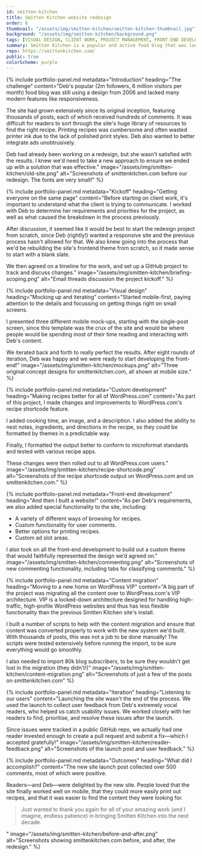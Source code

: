 ```yaml
---
id: smitten-kitchen
title: Smitten Kitchen website redesign
order: 6
thumbnail: "/assets/img/smitten-kitchen/smitten-kitchen-thumbnail.jpg"
background: "/assets/img/smitten-kitchen/background.png"
tags: [VISUAL DESIGN, CLIENT WORK, PROJECT MANAGEMENT, FRONT-END DEVELOPMENT]
summary: Smitten Kitchen is a popular and active food blog that was looking for a revamp. I redesigned the whole site, built out a lot of new functionality, then migrated all content to new architecture.
repo: https://smittenkitchen.com/
public: true
colorScheme: purple
---
```


{% include portfolio-panel.md
  metadata="Introduction"
  heading="The challenge"
  content="Deb's popular (2m followers, 6 million visitors per month) food blog was still using a design from 2006 and lacked many modern features like responsiveness.

  The site had grown extensively since its original inception, featuring thousands of posts, each of which received hundreds of comments. It was difficult for readers to sort through the site's huge library of resources to find the right recipe. Printing recipes was cumbersome and often wasted printer ink due to the lack of polished print styles. Deb also wanted to better integrate ads unobtrusively.

  Deb had already been working on a redesign, but she wasn't satisfied with the results. I knew we'd need to take a new approach to ensure we ended up with a solution that was effective."
  image="/assets/img/smitten-kitchen/old-site.png"
  alt="Screenshots of smittenkitchen.com before our redesign. The fonts are very small!"
%}

{% include portfolio-panel.md
  metadata="Kickoff"
  heading="Getting everyone on the same page"
  content="Before starting on client work, it's important to understand what the client is trying to communicate. I worked with Deb to determine her requirements and priorities for the project, as well as what caused the breakdown in the process previously.

  After discussion, it seemed like it would be best to start the redesign project from scratch, since Deb (rightly!) wanted a responsive site and the previous process hasn't allowed for that. We also knew going into the process that we'd be rebuilding the site's frontend theme from scratch, so it made sense to start with a blank slate.

  We then agreed on a timeline for the work, and set up a GitHub project to track and discuss changes."
  image="/assets/img/smitten-kitchen/briefing-scoping.png"
  alt="Email threads discussion the project kickoff."
%}

{% include portfolio-panel.md
  metadata="Visual design"
  heading="Mocking up and iterating"
  content="Started mobile-first, paying attention to the details and focussing on getting things right on small screens.

  I presented three different mobile mock-ups, starting with the single-post screen, since this template was the crux of the site and would be where people would be spending most of their time reading and interacting with Deb's content.

  We iterated back and forth to really perfect the results. After eight rounds of iteration, Deb was happy and we were ready to start developing the front-end!"
  image="/assets/img/smitten-kitchen/mockups.png"
  alt="Three original concept designs for smittenkitchen.com, all shown at mobile size."
%}

{% include portfolio-panel.md
  metadata="Custom development"
  heading="Making recipes better for all of WordPress.com"
  content="As part of this project, I made changes and improvements to WordPress.com's recipe shortcode feature.

  I added cooking time, an image, and a description. I also added the ability to nest notes, ingredients, and directions in the recipe, so they could be formatted by themes in a predictable way.

  Finally, I formatted the output better to conform to microformat standards and tested with various recipe apps.

  These changes were then rolled out to all WordPress.com users."
  image="/assets/img/smitten-kitchen/recipe-shortcode.png"
  alt="Screenshots of the recipe shortcode output on WordPress.com and on smittenkitchen.com."
%}

{% include portfolio-panel.md
  metadata="Front-end development"
  heading="And then I built a website!"
  content="As per Deb's requirements, we also added special functionality to the site, including:
  - A variety of different ways of browsing for recipes.
  - Custom functionality for user comments.
  - Better options for printing recipes.
  - Custom ad slot areas.

  I also took on all the front-end development to build out a custom theme that would faithfully represented the design we’d agreed on."
  image="/assets/img/smitten-kitchen/commenting.png"
  alt="Screenshots of new commenting functionality, including tabs for classifying comments."
%}

{% include portfolio-panel.md
  metadata="Content migration"
  heading="Moving to a new home on WordPress VIP"
  content="A big part of the project was migrating all the content over to WordPress.com's VIP architecture. VIP is a locked-down architecture designed for handling high-traffic, high-profile WordPress websites and thus has less flexible functionality than the previous Smitten Kitchen site's install.

  I built a number of scripts to help with the content migration and ensure that content was converted properly to work with the new system we'd built. With thousands of posts, this was not a job to be done manually! The scripts were tested extensively before running the import, to be sure everything would go smoothly.

  I also needed to import 80k blog subscribers, to be sure they wouldn't get lost in the migration (they didn't!)"
  image="/assets/img/smitten-kitchen/content-migration.png"
  alt="Screenshots of just a few of the posts on smittenkitchen.com"
%}

{% include portfolio-panel.md
  metadata="Iteration"
  heading="Listening to our users"
  content="Launching the site wasn't the end of the process. We used the launch to collect user feedback from Deb's extremely vocal readers, who helped us catch usability issues. We worked closely with her readers to find, prioritise, and resolve these issues after the launch.

  Since issues were tracked in a public GitHub repo, we actually had one reader invested enough to create a pull request and submit a fix—which I accepted gratefully!"
  image="/assets/img/smitten-kitchen/reader-feedback.png"
  alt="Screenshots of the launch post and user feedback."
%}


{% include portfolio-panel.md
  metadata="Outcomes"
  heading="What did I accomplish?"
  content="The new site launch post collected over 500 comments, most of which were positive.

  Readers—and Deb—were delighted by the new site. People loved that the site finally worked well on mobile, that they could more easily print out recipes, and that it was easier to find the content they were looking for.

  <blockquote>Just wanted to thank you again for all of your amazing work (and I imagine, endless patience) in bringing Smitten Kitchen into the next decade.</blockquote>"
  image="/assets/img/smitten-kitchen/before-and-after.png"
  alt="Screenshots showing smittenkitchen.com before, and after, the redesign."
%}
